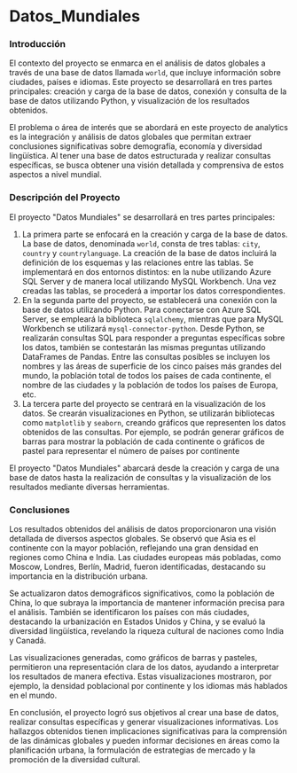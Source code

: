 # Datos_Mundiales

### Introducción
 El contexto del proyecto se enmarca en el análisis de datos globales a través de una base de datos llamada `world`, que incluye información sobre ciudades, países e idiomas. Este proyecto se desarrollará en tres partes principales: creación y carga de la base de datos, conexión y consulta de la base de datos utilizando Python, y visualización de los resultados obtenidos.

El problema o área de interés que se abordará en este proyecto de analytics es la integración y análisis de datos globales que permitan extraer conclusiones significativas sobre demografía, economía y diversidad lingüística. 
Al tener una base de datos estructurada y realizar consultas específicas, se busca obtener una visión detallada y comprensiva de estos aspectos a nivel mundial.

### Descripción del Proyecto

El proyecto "Datos Mundiales" se desarrollará en tres partes principales:

1. La primera parte se enfocará en la creación y carga de la base de datos. La base de datos, denominada `world`, consta de tres tablas: `city`, `country` y `countrylanguage`. La creación de la base de datos incluirá la definición de los esquemas y las relaciones entre las tablas. Se implementará en dos entornos distintos: en la nube utilizando Azure SQL Server y de manera local utilizando MySQL Workbench. Una vez creadas las tablas, se procederá a importar los datos correspondientes.
2.  En la segunda parte del proyecto, se establecerá una conexión con la base de datos utilizando Python. Para conectarse con Azure SQL Server, se empleará la biblioteca `sqlalchemy`, mientras que para MySQL Workbench se utilizará `mysql-connector-python`. Desde Python, se realizarán consultas SQL para responder a preguntas específicas sobre los datos, también se contestarán las mismas preguntas utilizando DataFrames de Pandas. Entre las consultas posibles se incluyen los nombres y las áreas de superficie de los cinco países más grandes del mundo, la población total de todos los países de cada continente, el nombre de las ciudades y la población de todos los países de Europa, etc.
3. La tercera parte del proyecto se centrará en la visualización de los datos. Se crearán visualizaciones en Python, se utilizarán bibliotecas como `matplotlib` y `seaborn`, creando gráficos que representen los datos obtenidos de las consultas. Por ejemplo, se podrán generar gráficos de barras para mostrar la población de cada continente o gráficos de pastel para representar el número de países por continente 

El proyecto "Datos Mundiales" abarcará desde la creación y carga de una base de datos hasta la realización de consultas y la visualización de los resultados mediante diversas herramientas.



### Conclusiones

Los resultados obtenidos del análisis de datos proporcionaron una visión detallada de diversos aspectos globales. Se observó que Asia es el continente con la mayor población, reflejando una gran densidad en regiones como China e India. Las ciudades europeas más pobladas, como Moscow, Londres, Berlín, Madrid, fueron identificadas, destacando su importancia en la distribución urbana.

Se actualizaron datos demográficos significativos, como la población de China, lo que subraya la importancia de mantener información precisa para el análisis. También se identificaron los países con más ciudades, destacando la urbanización en Estados Unidos y China, y se evaluó la diversidad lingüística, revelando la riqueza cultural de naciones como India y Canadá.

Las visualizaciones generadas, como gráficos de barras y pasteles, permitieron una representación clara de los datos, ayudando a interpretar los resultados de manera efectiva. Estas visualizaciones mostraron, por ejemplo, la densidad poblacional por continente y los idiomas más hablados en el mundo.

En conclusión, el proyecto logró sus objetivos al crear una base de datos, realizar consultas específicas y generar visualizaciones informativas. Los hallazgos obtenidos tienen implicaciones significativas para la comprensión de las dinámicas globales y pueden informar decisiones en áreas como la planificación urbana, la formulación de estrategias de mercado y la promoción de la diversidad cultural.

